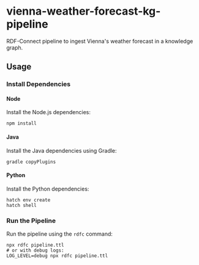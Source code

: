 # vienna-weather-forecast-kg-pipeline

RDF-Connect pipeline to ingest Vienna's weather forecast in a knowledge graph.

## Usage

### Install Dependencies

#### Node

Install the Node.js dependencies:

```shell
npm install
```

#### Java

Install the Java dependencies using Gradle:

```shell
gradle copyPlugins
```

#### Python

Install the Python dependencies:

```shell
hatch env create
hatch shell
```

### Run the Pipeline

Run the pipeline using the `rdfc` command:

```shell
npx rdfc pipeline.ttl
# or with debug logs:
LOG_LEVEL=debug npx rdfc pipeline.ttl
```
